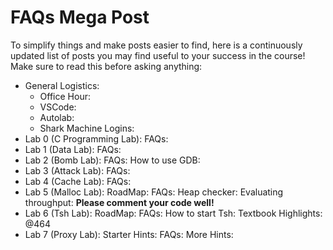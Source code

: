 # FAQs Mega Post

To simplify things and make posts easier to find, here is a continuously updated list of posts you may find useful to your success in the course! Make sure to read this before asking anything:

+ General Logistics:
  + Office Hour:
  + VSCode:
  + Autolab:
  + Shark Machine Logins:
+ Lab 0 (C Programming Lab):
  FAQs:
+ Lab 1 (Data Lab):
  FAQs:
+ Lab 2 (Bomb Lab):
  FAQs:
  How to use GDB:
+ Lab 3 (Attack Lab):
  FAQs:
+ Lab 4 (Cache Lab):
  FAQs:
+ Lab 5 (Malloc Lab):
  RoadMap:
  FAQs:
  Heap checker:
  Evaluating throughput:
  **Please comment your code well!**
+ Lab 6 (Tsh Lab):
  RoadMap:
  FAQs:
  How to start Tsh:
  Textbook Highlights:
  @464
+ Lab 7 (Proxy Lab):
  Starter Hints:
  FAQs:
  More Hints:
